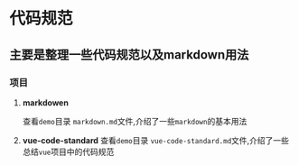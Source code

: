 # 代码规范

## 主要是整理一些代码规范以及markdown用法

### 项目
1. **markdowen**
  
    查看`demo`目录 `markdown.md`文件,介绍了一些`markdown`的基本用法
2. **vue-code-standard**
    查看`demo`目录 `vue-code-standard.md`文件,介绍了一些总结`vue`项目中的代码规范